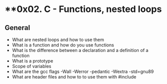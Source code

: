 # **0x02. C - Functions, nested loops

## General 
*   What are nested loops and how to use them
*   What is a function and how do you use functions
*   What is the difference between a declaration and a definition of a function
*   What is a prototype
*   Scope of variables
*   What are the gcc flags -Wall -Werror -pedantic -Wextra -std=gnu89
*   What are header files and how to to use them with #include
